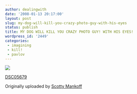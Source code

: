 ```yaml
---
author: dealingwith
date: '2008-01-13 20:17:00'
layout: post
slug: my-dog-will-kill-you-crazy-photo-guy-with-his-eyes
status: publish
title: MY DOG WILL KILL YOU CRAZY PHOTO GUY! WITH HIS EYES!
wordpress_id: '2449'
categories:
 - imagining
 - kill!
 - pavlov
---
```


[![][1]][2]

[DSC05679][3]

Originally uploaded by [Scotty Mankoff][4]


   [1]: http://farm3.static.flickr.com/2162/2186512753_891f5d743c_m.jpg

   [2]: http://www.flickr.com/photos/scottymankoff/2186512753/ (photo sharing)

   [3]: http://www.flickr.com/photos/scottymankoff/2186512753/

   [4]: http://www.flickr.com/people/scottymankoff/

